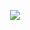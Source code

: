 <p align="center">
  <img src="https://github.com/antoniogrv/antoniogrv/assets/77232878/1e34f9e5-68d3-4489-81ab-365d0c268e0d" />
</p>
